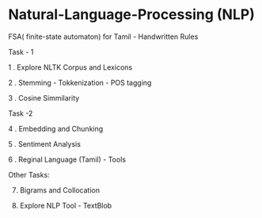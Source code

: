 # Natural-Language-Processing (NLP)

FSA( finite-state automaton) for Tamil - Handwritten Rules

Task - 1
    
   1 . Explore NLTK Corpus and Lexicons
   
   2 . Stemming - Tokkenization - POS tagging
   
   3 . Cosine Simmilarity

Task -2
   
   4 . Embedding and Chunking
   
   5 . Sentiment Analysis
   
   6 . Reginal Language (Tamil) - Tools
 
Other Tasks:

   7. Bigrams and Collocation
    
   8. Explore NLP Tool - TextBlob

